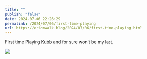 ```yaml
---
title: ""
publish: "false"
date: 2024-07-06 22:26:29
permalink: /2024/07/06/first-time-playing
url: https://ericmwalk.blog/2024/07/06/first-time-playing.html
---
```


First time Playing [Kubb](https://en.m.wikipedia.org/wiki/Kubb) and for sure won’t be my last.

![](https://ericmwalk.blog/uploads/2024/05face18e5e8e75e777851a62a83ba19.jpeg)
